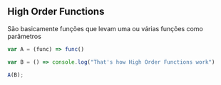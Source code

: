 

## High Order Functions

São basicamente funções que levam uma ou várias funções como parâmetros

```javascript
var A = (func) => func()

var B = () => console.log("That's how High Order Functions work")

A(B);
```